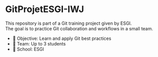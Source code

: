 # GitProjetESGI-IWJ

This repository is part of a Git training project given by ESGI.  
The goal is to practice Git collaboration and workflows in a small team.

- 🎯 Objective: Learn and apply Git best practices  
- 👥 Team: Up to 3 students  
- 🏫 School: ESGI  

